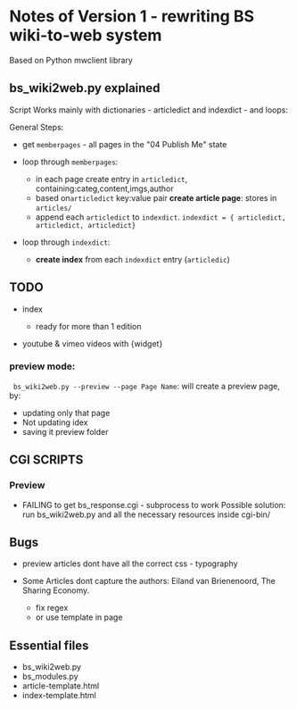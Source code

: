 # Notes of Version 1 - rewriting BS wiki-to-web system
Based on Python mwclient library



## bs_wiki2web.py explained
Script Works mainly with dictionaries - articledict and indexdict - and loops:

General Steps:
* get `memberpages` - all pages in the "04 Publish Me" state
* loop through `memberpages`:
  * in each page create entry in `articledict`, containing:categ,content,imgs,author
  * based on`articledict` key:value pair **create article page**: stores in `articles/`
  * append each `articledict` to `indexdict`.
  `indexdict = { articledict,
				 articledict,
				 articledict}`

* loop through `indexdict`:
   * **create index** from each `indexdict` entry (`articledic`)
 




## TODO
* index
   * ready for more than 1 edition

* youtube & vimeo videos with {widget}


### preview mode:
` bs_wiki2web.py --preview --page Page Name`: will create a preview page, by:
* updating only that page
* Not updating idex
* saving it preview folder


## CGI SCRIPTS
### Preview
* FAILING to get bs_response.cgi - subprocess to work
Possible solution: run bs_wiki2web.py and all the necessary resources inside cgi-bin/




## Bugs
* preview articles dont have all the correct css - typography

* Some Articles dont capture the authors: Eiland van Brienenoord, The Sharing Economy.  
   * fix regex
   * or use template in page 

## Essential files
* bs_wiki2web.py
* bs_modules.py
* article-template.html
* index-template.html

